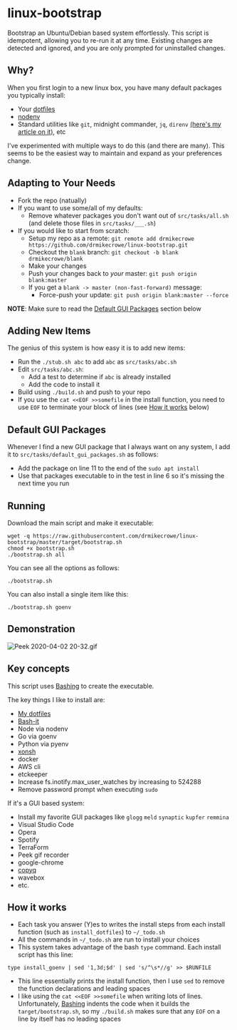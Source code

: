 # linux-bootstrap

Bootstrap an Ubuntu/Debian based system effortlessly. This script is idempotent, allowing you to re-run it at any time. Existing changes are detected and ignored, and you are only prompted for uninstalled changes.

## Why?

When you first login to a new linux box, you have many default packages you typically install:

- Your [dotfiles](https://github.com/drmikecrowe/dotphiles)
- [nodenv](https://github.com/nodenv/nodenv)
- Standard utilities like `git`, midnight commander, `jq`, `direnv` [(here's my article on it)](https://dev.to/drmikecrowe/direnv-take-control-of-your-development-environment-1dk), etc

I've experimented with multiple ways to do this (and there are many). This seems to be the easiest way to maintain and expand as your preferences change.

## Adapting to Your Needs

- Fork the repo (natually)
- If you want to use some/all of my defaults:
  - Remove whatever packages you don't want out of `src/tasks/all.sh` (and delete those files in `src/tasks/___.sh`)
- If you would like to start from scratch:
  - Setup my repo as a remote: `git remote add drmikecrowe https://github.com/drmikecrowe/linux-bootstrap.git`
  - Checkout the `blank` branch: `git checkout -b blank drmikecrowe/blank`
  - Make your changes
  - Push your changes back to _your_ master: `git push origin blank:master`
  - If you get a `blank -> master (non-fast-forward)` message:
    - Force-push your update: `git push origin blank:master --force`

**NOTE**: Make sure to read the [Default GUI Packages](#default-gui-packages) section below

## Adding New Items

The genius of this system is how easy it is to add new items:

- Run the `./stub.sh abc` to add `abc` as `src/tasks/abc.sh`
- Edit `src/tasks/abc.sh`:
  - Add a test to determine if `abc` is already installed
  - Add the code to install it
- Build using `./build.sh` and push to your repo
- If you use the `cat <<EOF >>somefile` in the install function, you need to use `EOF` to terminate your block of lines (see [How it works](#how-it-works) below)

## Default GUI Packages

Whenever I find a new GUI package that I always want on any system, I add it to `src/tasks/default_gui_packages.sh` as follows:

- Add the package on line 11 to the end of the `sudo apt install`
- Use that packages executable to in the test in line 6 so it's missing the next time you run

## Running

Download the main script and make it executable:

```
wget -q https://raw.githubusercontent.com/drmikecrowe/linux-bootstrap/master/target/bootstrap.sh
chmod +x bootstrap.sh
./bootstrap.sh all
```

You can see all the options as follows:

```
./bootstrap.sh
```

You can also install a single item like this:

```
./bootstrap.sh goenv
```

## Demonstration

![Peek 2020-04-02 20-32.gif](https://github.com/drmikecrowe/linux-bootstrap/blob/master/resources/Peek%202020-04-02%2020-32.gif)

## Key concepts

This script uses [Bashing](https://github.com/xsc/bashing) to create the executable.

The key things I like to install are:

- [My dotfiles](https://github.com/drmikecrowe/dotphiles.git)
- [Bash-it](https://github.com/Bash-it/bash-it.git)
- Node via nodenv
- Go via goenv
- Python via pyenv
- [xonsh](https://xon.sh)
- docker
- AWS cli
- etckeeper
- Increase fs.inotify.max_user_watches by increasing to 524288
- Remove password prompt when executing `sudo`

If it's a GUI based system:

- Install my favorite GUI packages like `glogg` `meld` `synaptic` `kupfer` `remmina`
- Visual Studio Code
- Opera
- Spotify
- TerraForm
- Peek gif recorder
- google-chrome
- [copyq](https://hluk.github.io/CopyQ/)
- wavebox
- etc.

## How it works

- Each task you answer (Y)es to writes the install steps from each install function (such as `install_dotfiles`) to `~/_todo.sh`
- All the commands in `~/_todo.sh` are run to install your choices
- This system takes advantage of the bash `type` command. Each install script has this line:

```
type install_goenv | sed '1,3d;$d' | sed 's/^\s*//g' >> $RUNFILE
```

- This line essentially prints the install function, then I use `sed` to remove the function declarations and leading spaces
- I like using the `cat <<EOF >>somefile` when writing lots of lines. Unfortunately, [Bashing](https://github.com/xsc/bashing) indents the code when it builds the `target/bootstrap.sh`, so my `./build.sh` makes sure that any `EOF` on a line by itself has no leading spaces
